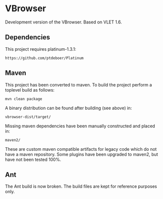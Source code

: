 VBrowser
========

Development version of the VBrowser. 
Based on VLET 1.6.


Dependencies
---

This project requires platinum-1.3.1:

    https://github.com/ptdeboer/Platinum

Maven
---

This project has been converted to maven. To build the project perform a toplevel build as follows:

    mvn clean package

A binary distribution can be found after building (see above) in:
    
    vbrowser-dist/target/

Missing maven dependencies have been manually constructed and placed in:
    
    maven2/
    
These are custom maven compatible artifacts for legacy code which do not have a maven repository.
Some plugins have been upgraded to maven2, but have not been tested 100%.


Ant
---
The Ant build is now broken. 
The build files are kept for reference purposes only.

